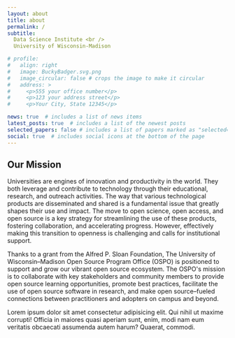 ```yaml
---
layout: about
title: about
permalink: /
subtitle: 
  Data Science Institute <br />
  University of Wisconsin-Madison

# profile:
#   align: right
#   image: BuckyBadger.svg.png
#   image_circular: false # crops the image to make it circular
#   address: >
#     <p>555 your office number</p>
#     <p>123 your address street</p>
#     <p>Your City, State 12345</p>

news: true  # includes a list of news items
latest_posts: true  # includes a list of the newest posts
selected_papers: false # includes a list of papers marked as "selected={true}"
social: true  # includes social icons at the bottom of the page
---
```

<!--         
  <div class="image mb-4">
    <img src="images\OSPOWhat.png" alt="OSPO What">
  </div> -->

        
## Our Mission


Universities are engines of innovation and productivity in the world. They both leverage and contribute to technology through their educational, research, and outreach activities. The way that various technological products are disseminated and shared is a fundamental issue that greatly shapes their use and impact. The move to open science, open access, and open source is a key strategy for streamlining the use of these products, fostering collaboration, and accelerating progress. However, effectively making this transition to openness is challenging and calls for institutional support.

Thanks to a grant from the Alfred P. Sloan Foundation, The University of Wisconsin–Madison Open Source Program Office (OSPO) is positioned to support and grow our vibrant open source ecosystem. The OSPO's mission is to collaborate with key stakeholders and community members to provide open source learning opportunities, promote best practices, facilitate the use of open source software in research, and make open source–fueled connections between practitioners and adopters on campus and beyond.

Lorem ipsum dolor sit amet consectetur adipisicing elit. Qui nihil ut maxime corrupti! Officia in maiores quasi aperiam sunt, enim, modi nam eum veritatis obcaecati assumenda autem harum? Quaerat, commodi.

<!-- Put your address / P.O. box / other info right below your picture. You can also disable any of these elements by editing `profile` property of the YAML header of your `_pages/about.md`. Edit `_bibliography/papers.bib` and Jekyll will render your [publications page](/al-folio/publications/) automatically.

Link to your social media connections, too. This theme is set up to use [Font Awesome icons](http://fortawesome.github.io/Font-Awesome/) and [Academicons](https://jpswalsh.github.io/academicons/), like the ones below. Add your Facebook, Twitter, LinkedIn, Google Scholar, or just disable all of them.  -->
 